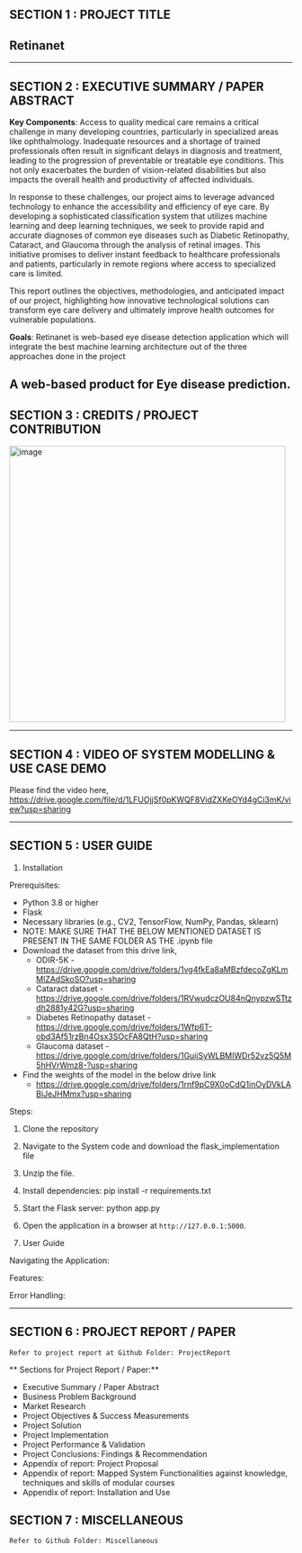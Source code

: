 ## SECTION 1 : PROJECT TITLE
## Retinanet

---

## SECTION 2 : EXECUTIVE SUMMARY / PAPER ABSTRACT

**Key Components**:​ Access to quality medical care remains a critical challenge in many developing countries, particularly in specialized areas like ophthalmology. Inadequate resources and a shortage of trained professionals often result in significant delays in diagnosis and treatment, leading to the progression of preventable or treatable eye conditions. This not only exacerbates the burden of vision-related disabilities but also impacts the overall health and productivity of affected individuals. 

In response to these challenges, our project aims to leverage advanced technology to enhance the accessibility and efficiency of eye care. By developing a sophisticated classification system that utilizes machine learning and deep learning techniques, we seek to provide rapid and accurate diagnoses of common eye diseases such as Diabetic Retinopathy, Cataract, and Glaucoma through the analysis of retinal images. This initiative promises to deliver instant feedback to healthcare professionals and patients, particularly in remote regions where access to specialized care is limited. 

This report outlines the objectives, methodologies, and anticipated impact of our project, highlighting how innovative technological solutions can transform eye care delivery and ultimately improve health outcomes for vulnerable populations. 

**Goals**:​ Retinanet is web-based eye disease detection application which will integrate the best machine learning architecture out of the three approaches done in the project 

A web-based product for Eye disease prediction.​
---

## SECTION 3 : CREDITS / PROJECT CONTRIBUTION
<img width="491" alt="image" src="https://github.com/user-attachments/assets/5d8b040b-c53a-428b-bc08-c27fbb0ac834">

---

## SECTION 4 : VIDEO OF SYSTEM MODELLING & USE CASE DEMO

Please find the video here, https://drive.google.com/file/d/1LFUOjjSf0pKWQF8VidZXKeOYd4gCi3mK/view?usp=sharing 

---

## SECTION 5 : USER GUIDE

1. Installation
 
Prerequisites:
   - Python 3.8 or higher
   - Flask
   - Necessary libraries (e.g., CV2, TensorFlow, NumPy, Pandas, sklearn)
   - NOTE: MAKE SURE THAT THE BELOW MENTIONED DATASET IS PRESENT IN THE SAME FOLDER AS THE .ipynb file
   - Download the dataset from this drive link,
     - ODIR-5K - https://drive.google.com/drive/folders/1vg4fkEa8aMBzfdecoZgKLmMlZAdSkoSO?usp=sharing
     - Cataract dataset - https://drive.google.com/drive/folders/1RVwudczOU84nQnypzwSTtzdh2881y42G?usp=sharing
     - Diabetes Retinopathy dataset - https://drive.google.com/drive/folders/1Wfp6T-obd3Af51rzBn4Osx3SOcFA8QtH?usp=sharing
     - Glaucoma dataset - https://drive.google.com/drive/folders/1GuijSyWLBMIWDr52vz5Q5M5hHVrWmz8-?usp=sharing
   - Find the weights of the model in the below drive link
     - https://drive.google.com/drive/folders/1rnf9pC9X0oCdQ1inOyDVkLABiJeJHMmx?usp=sharing

Steps:
   1. Clone the repository
   2. Navigate to the System code and download the flask_implementation file
   3. Unzip the file.
   4. Install dependencies:
pip install -r requirements.txt
   5. Start the Flask server:
  	       	python app.py
   6. Open the application in a browser at `http://127.0.0.1:5000`.
 
2. User Guide
 
Navigating the Application:

 
Features:

 
Error Handling:


---
## SECTION 6 : PROJECT REPORT / PAPER

`Refer to project report at Github Folder: ProjectReport`

** Sections for Project Report / Paper:**
- Executive Summary / Paper Abstract
- Business Problem Background
- Market Research
- Project Objectives & Success Measurements
- Project Solution 
- Project Implementation 
- Project Performance & Validation 
- Project Conclusions: Findings & Recommendation
- Appendix of report: Project Proposal
- Appendix of report: Mapped System Functionalities against knowledge, techniques and skills of modular courses
- Appendix of report: Installation and Use

## SECTION 7 : MISCELLANEOUS

`Refer to Github Folder: Miscellaneous`

